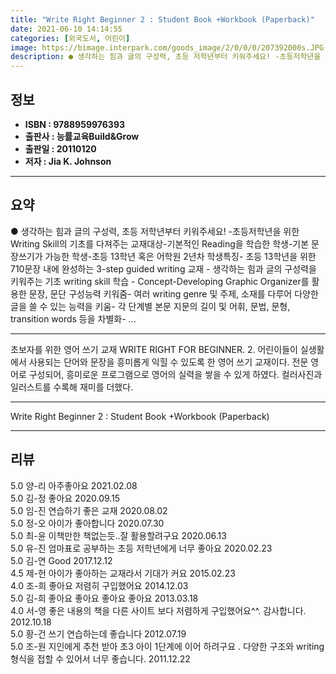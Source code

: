```yaml
---
title: "Write Right Beginner 2 : Student Book +Workbook (Paperback)"
date: 2021-06-10 14:14:55
categories: [외국도서, 어린이]
image: https://bimage.interpark.com/goods_image/2/0/0/0/207392000s.JPG
description: ● 생각하는 힘과 글의 구성력, 초등 저학년부터 키워주세요! -초등저학년을 위한 Writing Skill의 기초를 다져주는 교재대상-기본적인 Reading을 학습한 학생-기본 문장쓰기가 가능한 학생-초등 13학년 혹은 어학원 2년차 학생특징- 초등 13학년을 위한 710문장 내에 완성
---
```


## **정보**

- **ISBN : 9788959976393**
- **출판사 : 능률교육Build&Grow**
- **출판일 : 20110120**
- **저자 : Jia K. Johnson**

------



## **요약**

●  생각하는 힘과 글의 구성력, 초등 저학년부터 키워주세요! -초등저학년을 위한 Writing Skill의 기초를 다져주는 교재대상-기본적인 Reading을 학습한 학생-기본 문장쓰기가 가능한 학생-초등 13학년 혹은 어학원 2년차 학생특징- 초등 13학년을 위한 710문장 내에 완성하는 3-step guided writing 교재 - 생각하는 힘과 글의 구성력을 키워주는 기초 writing skill 학습 - Concept-Developing Graphic Organizer를 활용한 문장, 문단 구성능력 키워줌- 여러 writing genre 및 주제, 소재를 다루어 다양한 글을 쓸 수 있는 능력을 키움- 각 단계별 본문 지문의 길이 및 어휘, 문법, 문형, transition words 등을 차별화- ...

------

초보자를 위한 영어 쓰기 교재 WRITE RIGHT FOR BEGINNER. 2. 어린이들이 실생활에서 사용되는 단어와 문장을 흥미롭게 익힐 수 있도록 한 영어 쓰기 교재이다. 전문 영어로 구성되어, 흥미로운 프로그램으로 영어의 실력을 쌓을 수 있게 하였다. 컬러사진과 일러스트를 수록해 재미를 더했다.

------


Write Right Beginner 2 : Student Book +Workbook (Paperback) 

------


## **리뷰** 

5.0 양-리 아주좋아요  2021.02.08 <br/>5.0 김-정 좋아요 2020.09.15 <br/>5.0 임-진 연습하기 좋은 교재 2020.08.02 <br/>5.0 정-오 아이가 좋아합니다 2020.07.30 <br/>5.0 최-윤 이책만한 책없는듯..잘 활용할려구요 2020.06.13 <br/>5.0 유-진 엄마표로 공부하는 초등 저학년에게 너무 좋아요 2020.02.23 <br/>5.0 김-연 Good 2017.12.12 <br/>4.5 제-헌 아이가 좋아하는 교재라서 기대가 커요 2015.02.23 <br/>4.0 조-희 좋아요 저렴히 구입했어요 2014.12.03 <br/>5.0 김-희 좋아요 좋아요 좋아요 좋아요 2013.03.18 <br/>4.0 서-영 좋은 내용의 책을 다른 사이트 보다 저렴하게 구입했어요^^. 감사합니다. 2012.10.18 <br/>5.0 황-건 쓰기 연습하는데 좋습니다 2012.07.19 <br/>5.0 조-원  지인에게 추천 받아  초3 아이 1단계에 이어 하려구요 . 다양한 구조와 writing 형식을 접할 수 있어서 너무 좋습니다. 2011.12.22 <br/>